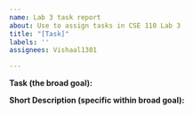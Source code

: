 ```yaml
---
name: Lab 3 task report
about: Use to assign tasks in CSE 110 Lab 3
title: "[Task]"
labels: ''
assignees: Vishaal1301

---
```


**Task (the broad goal):**

**Short Description (specific within broad goal):**
